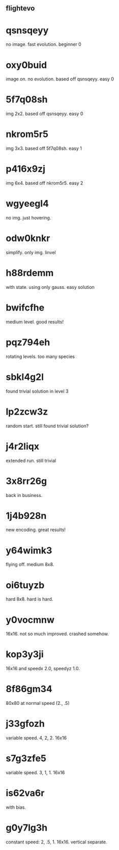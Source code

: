 ## flightevo

# qsnsqeyy
no image. fast evolution. beginner 0

# oxy0buid
image on. no evolution. based off qsnsqeyy. easy 0

# 5f7q08sh
img 2x2. based off qsnsqeyy. easy 0

# nkrom5r5
img 3x3. based off 5f7q08sh. easy 1

# p416x9zj
img 6x4. based off nkrom5r5. easy 2

# wgyeegl4
no img. just hovering.

# odw0knkr
simplify. only img. linvel

# h88rdemm
with state. using only gauss. easy solution

# bwifcfhe
medium level. good results!

# pqz794eh
rotating levels. too many species

# sbkl4g2l
found trivial solution in level 3

# lp2zcw3z
random start. still found trivial solution?

# j4r2liqx
extended run. still trivial

# 3x8rr26g
back in business.

# 1j4b928n
new encoding. great results!

# y64wimk3
flying off. medium 8x8.

# oi6tuyzb
hard 8x8. hard is hard.

# y0vocmnw
16x16. not so much improved. crashed somehow.

# kop3y3ji
16x16 and speedx 2.0, speedyz 1.0.

# 8f86gm34
80x80 at normal speed (2., .5)

# j33gfozh
variable speed. 4, 2, 2. 16x16

# s7g3zfe5
variable speed. 3, 1, 1. 16x16

# is62va6r
with bias.

# g0y7lg3h
constant speed: 2, .5, 1. 16x16. vertical separate.